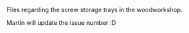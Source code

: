Files regarding the screw storage trays in the woodworkshop.

Martin will update the issue number :D
